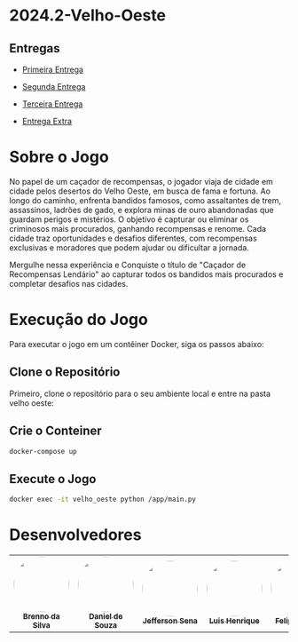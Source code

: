 # 2024.2-Velho-Oeste

## Entregas
- [Primeira Entrega](https://youtu.be/1IAYDBPv9Vk)

- [Segunda Entrega](https://youtu.be/A6L1EriyDZc)

- [Terceira Entrega](https://youtu.be/WvDYT-02Lh0)

- [Entrega Extra](https://youtu.be/H_Eq-pgXgKo)

# Sobre o Jogo
No papel de um caçador de recompensas, o jogador viaja de cidade em cidade pelos desertos do Velho Oeste, em busca de fama e fortuna. Ao longo do caminho, enfrenta bandidos famosos, como assaltantes de trem, assassinos, ladrões de gado, e explora minas de ouro abandonadas que guardam perigos e mistérios. O objetivo é capturar ou eliminar os criminosos mais procurados, ganhando recompensas e renome. Cada cidade traz oportunidades e desafios diferentes, com recompensas exclusivas e moradores que podem ajudar ou dificultar a jornada. 

Mergulhe nessa experiência e Conquiste o título de "Caçador de Recompensas Lendário" ao capturar todos os bandidos mais procurados e completar desafios nas cidades. 

# Execução do Jogo

Para executar o jogo em um contêiner Docker, siga os passos abaixo:

## Clone o Repositório

Primeiro, clone o repositório para o seu ambiente local e entre na pasta velho oeste:

## Crie o Conteiner

```bash
docker-compose up
```

## Execute o Jogo
```bash
docker exec -it velho_oeste python /app/main.py
```

# Desenvolvedores

<table>
  <tr>
    <td align="center"><a href="https://github.com/Brenno-Silva01"><img style="border-radius: 50%;" src="https://github.com/Brenno-Silva01.png" width="100px;" alt=""/><br /><sub><b>Brenno da Silva</b></sub></a><br />
    <td align="center"><a href="https://github.com/daniel-de-sousa"><img style="border-radius: 50%;" src="https://github.com/daniel-de-sousa.png" width="100px;" alt=""/><br /><sub><b>Daniel de Souza</b></sub></a><br />
    <td align="center"><a href="https://github.com/JeffersonSenaa"><img style="border-radius: 50%;" src="https://github.com/JeffersonSenaa.png" width="100px;" alt=""/><br /><sub><b>Jefferson Sena</b></sub></a><br />
     <td align="center"><a href="https://github.com/luishenrrique"><img style="border-radius: 50%;" src="https://github.com/luishenrrique.png" width="100px;" alt=""/><br /><sub><b>Luis Henrique</b></sub></a><br />
    <td align="center"><a href="https://github.com/FelipeNunesdM"><img style="border-radius: 50%;" src="https://github.com/FelipeNunesdM.png" width="100px;" alt=""/><br /><sub><b>Felipe Nunes</b></sub></a><br />
  </tr>
</table>

